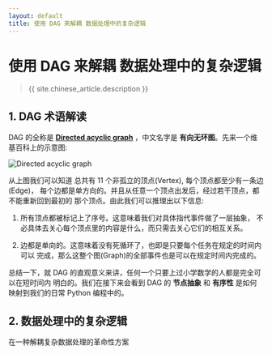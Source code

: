 ```yaml
---
layout: default
title: 使用 DAG 来解耦 数据处理中的复杂逻辑
---
```


# 使用 DAG 来解耦 数据处理中的复杂逻辑

> {{ site.chinese_article.description }}


## 1. DAG 术语解读
DAG 的全称是 **[Directed acyclic graph][1]** ，中文名字是
**有向无环图**。先来一个维基百科上的示意图:

![Directed acyclic graph][2]

从上图我们可以知道 总共有 11 个非孤立的顶点(Vertex), 每个顶点都至少有一条边(Edge)，
每个边都是单方向的。并且从任意一个顶点出发后，经过若干顶点，都不能重新回到最初的
那个顶点。由此我们可以推理出以下信息:

1. 所有顶点都被标记上了序号。这意味着我们对具体指代事件做了一层抽象，
  不必具体去关心每个顶点里的内容是什么，而只需去关心它们的相互关系。

2. 边都是单向的。这意味着没有死循环了，也即是只要每个任务在规定的时间内可以
  完成，那么这整个图(Graph)的全部事件也是可以在规定时间内完成的。

总结一下，就 DAG 的直观意义来讲，任何一个只要上过小学数学的人都是完全可以在短时间内
明白的。我们在接下来会看到 DAG 的 **节点抽象** 和 **有序性** 是如何映射到我们的日常 Python 编程中的。

## 2. 数据处理中的复杂逻辑

在一种解耦复杂数据处理的革命性方案




[1]: https://en.wikipedia.org/wiki/Directed_acyclic_graph
[2]: https://upload.wikimedia.org/wikipedia/commons/thumb/3/39/Directed_acyclic_graph_3.svg/356px-Directed_acyclic_graph_3.svg.png
